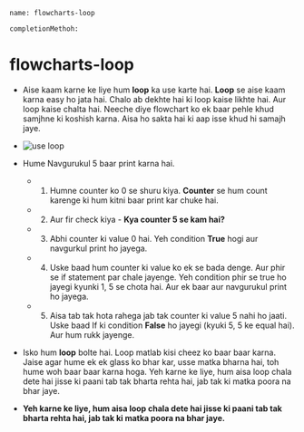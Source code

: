 ```ngMeta
name: flowcharts-loop

completionMethoh:
```
# flowcharts-loop

- Aise kaam karne ke liye hum **loop** ka use karte hai. **Loop** se aise kaam karna easy ho jata hai. Chalo ab dekhte hai ki loop kaise likhte hai. Aur loop kaise chalta hai. Neeche diye flowchart ko ek baar pehle khud samjhne ki koshish karna. Aisa ho sakta hai ki aap isse khud hi samajh jaye.

- ![use loop ](/home/courage/Markdown-Curriculum/pythonflowchart/loop/1st-flowchart-Loop.png)

- Hume Navgurukul 5 baar print karna hai.
	- 1. Humne counter ko 0 se shuru kiya. **Counter** se hum count karenge ki hum kitni baar print kar chuke hai.
	- 2. Aur fir check kiya - **Kya counter 5 se kam hai?**
	- 3. Abhi counter ki value 0 hai. Yeh condition **True** hogi aur navgurkul print ho jayega.
	- 4. Uske baad hum counter ki value ko ek se bada denge. Aur phir se if statement par chale jayenge. Yeh 		condition phir se true ho jayegi kyunki 1, 5 se chota hai. Aur ek baar aur navgurukul print ho jayega.
	- 5. Aisa tab tak hota rahega jab tak counter ki value 5 nahi ho jaati. Uske baad If ki condition **False** ho 		jayegi (kyuki 5, 5 ke equal hai). Aur hum rukk jayenge. 


- Isko hum **loop** bolte hai. Loop matlab kisi cheez ko baar baar karna. Jaise agar hume ek ek glass ko bhar kar, usse matka bharna hai, toh hume woh baar baar karna hoga. Yeh karne ke liye, hum aisa loop chala dete hai jisse ki paani tab tak bharta rehta hai, jab tak ki matka poora na bhar jaye.

- **Yeh karne ke liye, hum aisa loop chala dete hai jisse ki paani tab tak bharta rehta hai, jab tak ki matka poora na bhar jaye.**


